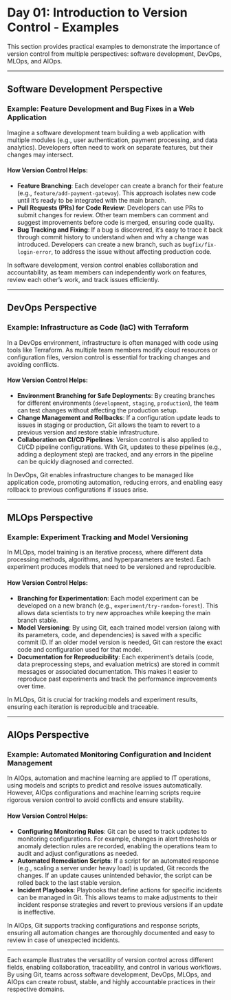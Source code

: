 
# Day 01: Introduction to Version Control - Examples

This section provides practical examples to demonstrate the importance of version control from multiple perspectives: software development, DevOps, MLOps, and AIOps.

---

## Software Development Perspective

### Example: Feature Development and Bug Fixes in a Web Application

Imagine a software development team building a web application with multiple modules (e.g., user authentication, payment processing, and data analytics). Developers often need to work on separate features, but their changes may intersect.

#### How Version Control Helps:
- **Feature Branching**: Each developer can create a branch for their feature (e.g., `feature/add-payment-gateway`). This approach isolates new code until it’s ready to be integrated with the main branch.
- **Pull Requests (PRs) for Code Review**: Developers can use PRs to submit changes for review. Other team members can comment and suggest improvements before code is merged, ensuring code quality.
- **Bug Tracking and Fixing**: If a bug is discovered, it’s easy to trace it back through commit history to understand when and why a change was introduced. Developers can create a new branch, such as `bugfix/fix-login-error`, to address the issue without affecting production code.

In software development, version control enables collaboration and accountability, as team members can independently work on features, review each other’s work, and track issues efficiently.

---

## DevOps Perspective

### Example: Infrastructure as Code (IaC) with Terraform

In a DevOps environment, infrastructure is often managed with code using tools like Terraform. As multiple team members modify cloud resources or configuration files, version control is essential for tracking changes and avoiding conflicts.

#### How Version Control Helps:
- **Environment Branching for Safe Deployments**: By creating branches for different environments (`development`, `staging`, `production`), the team can test changes without affecting the production setup.
- **Change Management and Rollbacks**: If a configuration update leads to issues in staging or production, Git allows the team to revert to a previous version and restore stable infrastructure.
- **Collaboration on CI/CD Pipelines**: Version control is also applied to CI/CD pipeline configurations. With Git, updates to these pipelines (e.g., adding a deployment step) are tracked, and any errors in the pipeline can be quickly diagnosed and corrected.

In DevOps, Git enables infrastructure changes to be managed like application code, promoting automation, reducing errors, and enabling easy rollback to previous configurations if issues arise.

---

## MLOps Perspective

### Example: Experiment Tracking and Model Versioning

In MLOps, model training is an iterative process, where different data processing methods, algorithms, and hyperparameters are tested. Each experiment produces models that need to be versioned and reproducible.

#### How Version Control Helps:
- **Branching for Experimentation**: Each model experiment can be developed on a new branch (e.g., `experiment/try-random-forest`). This allows data scientists to try new approaches while keeping the main branch stable.
- **Model Versioning**: By using Git, each trained model version (along with its parameters, code, and dependencies) is saved with a specific commit ID. If an older model version is needed, Git can restore the exact code and configuration used for that model.
- **Documentation for Reproducibility**: Each experiment’s details (code, data preprocessing steps, and evaluation metrics) are stored in commit messages or associated documentation. This makes it easier to reproduce past experiments and track the performance improvements over time.

In MLOps, Git is crucial for tracking models and experiment results, ensuring each iteration is reproducible and traceable.

---

## AIOps Perspective

### Example: Automated Monitoring Configuration and Incident Management

In AIOps, automation and machine learning are applied to IT operations, using models and scripts to predict and resolve issues automatically. However, AIOps configurations and machine learning scripts require rigorous version control to avoid conflicts and ensure stability.

#### How Version Control Helps:
- **Configuring Monitoring Rules**: Git can be used to track updates to monitoring configurations. For example, changes in alert thresholds or anomaly detection rules are recorded, enabling the operations team to audit and adjust configurations as needed.
- **Automated Remediation Scripts**: If a script for an automated response (e.g., scaling a server under heavy load) is updated, Git records the changes. If an update causes unintended behavior, the script can be rolled back to the last stable version.
- **Incident Playbooks**: Playbooks that define actions for specific incidents can be managed in Git. This allows teams to make adjustments to their incident response strategies and revert to previous versions if an update is ineffective.

In AIOps, Git supports tracking configurations and response scripts, ensuring all automation changes are thoroughly documented and easy to review in case of unexpected incidents.

---

Each example illustrates the versatility of version control across different fields, enabling collaboration, traceability, and control in various workflows. By using Git, teams across software development, DevOps, MLOps, and AIOps can create robust, stable, and highly accountable practices in their respective domains.